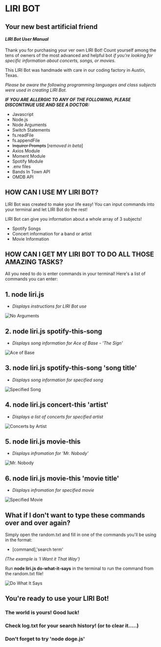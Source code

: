 # LIRI BOT
## **Your new best artificial friend**

#### ***LIRI Bot User Manual***

Thank you for purchasing your ver own LIRI Bot! Count yourself among the tens of owners of the most advanced and helpful bot *if you're looking for specific information about concerts, songs, or movies.*

This LIRI Bot was handmade with care in our coding factory in Austin, Texas.

*Please be aware the following programming languages and class subjects were used in creating LIRI Bot.*

***IF YOU ARE ALLERGIC TO ANY OF THE FOLLOWING, PLEASE DISCONTINUE USE AND SEE A DOCTOR:***

- Javascript
- Node.js
- Node Arguments
- Switch Statements
- fs.readFile
- fs.appendFile
- ~~Inquirer Prompts~~ [*removed in beta*]
- Axios Module
- Moment Module
- Spotify Module
- .env files
- Bands In Town API
- OMDB API

## HOW CAN I USE MY LIRI BOT?
LIRI Bot was created to make your life easy! You can input commands into your terminal and let LIRI Bot do the rest!

LIRI Bot can give you information about a whole array of 3 subjects!
 - Spotify Songs
 - Concert information for a band or artist
 - Movie Information

 ## HOW CAN I GET MY LIRI BOT TO DO ALL THOSE AMAZING TASKS?
 All you need to do is enter commands in your terminal! Here's a list of commands you can enter:

 ## 1. **node liri.js**
 - *Displays instructions for LIRI Bot use*

 ![No Arguments](./assets/node1.gif)

 ## 2. **node liri.js spotify-this-song**
 - *Displays song information for Ace of Base - 'The Sign'*

 ![Ace of Base](./assets/node2.gif)

 ## 3. **node liri.js spotify-this-song 'song title'**
 - *Displays song information for specified song*

  ![Specified Song](./assets/node3.gif)

 ## 4. **node liri.js concert-this 'artist'**
 - *Displays a list of concerts for specified artist* 
 
 ![Concerts by Artist](./assets/node4.gif)

 ## 5. **node liri.js movie-this**
 - *Displays infromation for 'Mr. Nobody'* 
 
 ![Mr. Nobody](./assets/node5.gif)

 ## 6. **node liri.js movie-this 'movie title'**
 - *Displays infromation for specified movie* 
 
 ![Specified Movie](./assets/node6.gif)




 ## What if I don't want to type these commands over and over again?
Simply open the random.txt and fill in one of the commands you'll be using in the format:
- [command],'search term'

*(The example is 'I Want it That Way')*

Run **node liri.js do-what-it-says** in the terminal to run the command from the random.txt file!

 ![Do What It Says](./assets/node7.gif)



## You're ready to use your LIRI Bot!
### The world is yours! Good luck!
### Check log.txt for your search history! (or to clear it.....)
### Don't forget to try 'node doge.js' 
